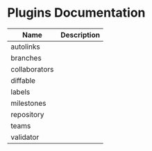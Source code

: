 # Plugins Documentation

<Description>

|Name|Description|
|---|---|
|autolinks||
|branches||
|collaborators||
|diffable||
|labels||
|milestones||
|repository||
|teams||
|validator||